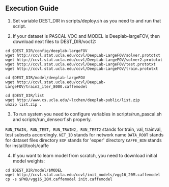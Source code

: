 ## Execution Guide
1. Set variable DEST_DIR in scripts/deploy.sh as you need to and run that script.

2. If your dataset is PASCAL VOC and MODEL is Deeplab-largeFOV, then download next files to DEST_DIR/voc12:
  
  ```
  cd $DEST_DIR/config/deeplab-largeFOV
  wget http://ccvl.stat.ucla.edu/ccvl/DeepLab-LargeFOV/solver.prototxt
  wget http://ccvl.stat.ucla.edu/ccvl/DeepLab-LargeFOV/solver2.prototxt
  wget http://ccvl.stat.ucla.edu/ccvl/DeepLab-LargeFOV/test.prototxt
  wget http://ccvl.stat.ucla.edu/ccvl/DeepLab-LargeFOV/train.prototxt
  
  cd $DEST_DIR/model/deeplab-largeFOV
  wget http://ccvl.stat.ucla.edu/ccvl/DeepLab-LargeFOV/train2_iter_8000.caffemodel
  
  cd $DEST_DIR/list
  wget http://www.cs.ucla.edu/~lcchen/deeplab-public/list.zip
  unzip list.zip .
  ```

3. To run system you need to configure variables in scripts/run_pascal.sh and scripts/run_densecrf.sh properly.

  ```RUN_TRAIN, RUN_TEST, RUN_TRAIN2, RUN_TEST2``` stands for train, val, trainval, test subsets accordingly.
  ```NET_ID``` stands for network name
  ```DATA_ROOT``` stands for dataset files directory
  ```EXP``` stands for 'exper' directory
  ```CAFFE_BIN``` stands for install/tools/caffe

4. If you want to learn model from scratch, you need to download initial model weights:
  
  ```
  cd $DEST_DIR/model/$MODEL
  wget http://ccvl.stat.ucla.edu/ccvl/init_models/vgg16_20M.caffemodel
  cp -s $PWD/vgg16_20M.caffemodel init.caffemodel
  ```
